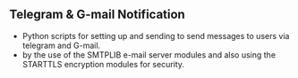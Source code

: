 ## Telegram & G-mail Notification

- Python scripts for setting up and sending to send messages to users via telegram and G-mail.
- by the use of the SMTPLIB e-mail server modules and also using the STARTTLS encryption modules for security.
